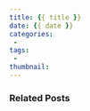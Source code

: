 ```yaml
---
title: {{ title }}
date: {{ date }}
categories:
 - 
tags:
 - 
thumbnail:
---
```



### Related Posts